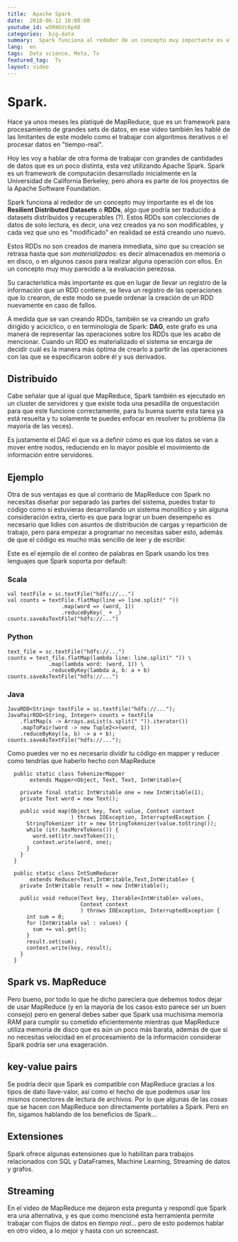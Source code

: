 ```yaml
---
title:  Apache Spark
date:  2018-06-12 18:00:00
youtube_id: w5M46Vc6p40
categories:  big-data
summary:  Spark funciona al rededor de un concepto muy importante es el de los Resilient Distributed Datasets. Estos RDDs son colecciones de datos de solo lectura, es decir, una vez creados ya no son modificables, y cada vez que uno es "modificado" en realidad se está creando uno nuevo.
lang:  en
tags:  Data science, Meta, Tv
featured_tag:  Tv
layout: video
---
```


# Spark. 
Hace ya unos meses les platiqué de MapReduce, que es un framework para procesamiento de grandes sets de datos, en ese video también les hablé de las limitantes de este modelo como el trabajar con algoritmos iterativos o el procesar datos en "tiempo-real". 

Hoy les voy a hablar de otra forma de trabajar con grandes de cantidades de datos que es un poco distinta, esta vez utilizando Apache Spark. Spark es un framework de computación desarrollado inicialmente en la Universidad de California Berkeley, pero ahora es parte de los proyectos de la Apache Software Foundation.

Spark funciona al rededor de un concepto muy importante es el de los **Resilient Distributed Datasets** o **RDDs**, algo que podría ser traducido a datasets distribuidos y recuperables (?). Estos RDDs son colecciones de datos de solo lectura, es decir, una vez creados ya no son modificables, y cada vez que uno es "modificado" en realidad se está creando uno nuevo.

Estos RDDs no son creados de manera inmediata, sino que su creación se retrasa hasta que son *materializados*: es decir almacenados en memoria o en disco, o en algunos casos para realizar alguna operación con ellos. En un concepto muy muy parecido a la evaluación perezosa.

Su característica más importante es que en lugar de llevar un registro de la información que un RDD contiene, se lleva un registro de las operaciones que lo crearon, de este modo se puede ordenar la creación de un RDD nuevamente en caso de fallos.

A medida que se van creando RDDs, también se va creando un grafo dirigido y aciciclico, o en terminología de Spark: **DAG**, este grafo es una manera de representar las operaciones sobre los RDDs que les acabo de mencionar. Cuando un RDD es materializado el sistema se encarga de decidir cuál es la manera más óptima de crearlo a partir de las operaciones con las que se especificaron sobre él y sus derivados.

## Distribuido  
Cabe señalar que al igual que MapReduce, Spark también es ejecutado en un cluster de servidores y que existe toda una pesadilla de orquestación para que este funcione correctamente, para tu buena suerte esta tarea ya está resuelta y tu solamente te puedes enfocar en resolver tu problema (la mayoría de las veces). 

Es justamente el DAG el que va a definir cómo es que los datos se van a mover entre nodos, reduciendo en lo mayor posible el movimiento de información entre servidores.

## Ejemplo  
Otra de sus ventajas es que al contrario de MapReduce con Spark no necesitas diseñar por separado las partes del sistema, puedes tratar to código como si estuvieras desarrollando un sistema monolítico y sin alguna consideración extra, cierto es que para lograr un buen desempeño es necesario que lidies con asuntos de distribución de cargas y repartición de trabajo, pero para empezar a programar no necesitas saber esto, además de que el código es mucho más sencillo de leer y de escribir.

Este es el ejemplo de el conteo de palabras en Spark usando los tres lenguajes que Spark soporta por default:

### Scala 
 
```
val textFile = sc.textFile("hdfs://...")
val counts = textFile.flatMap(line => line.split(" "))
                 .map(word => (word, 1))
                 .reduceByKey(_ + _)
counts.saveAsTextFile("hdfs://...")
```

### Python  

```
text_file = sc.textFile("hdfs://...")
counts = text_file.flatMap(lambda line: line.split(" ")) \
             .map(lambda word: (word, 1)) \
             .reduceByKey(lambda a, b: a + b)
counts.saveAsTextFile("hdfs://...")
```

### Java  

```
JavaRDD<String> textFile = sc.textFile("hdfs://...");
JavaPairRDD<String, Integer> counts = textFile
    .flatMap(s -> Arrays.asList(s.split(" ")).iterator())
    .mapToPair(word -> new Tuple2<>(word, 1))
    .reduceByKey((a, b) -> a + b);
counts.saveAsTextFile("hdfs://...");
```

Como puedes ver no es necesario dividir tu código en mapper y reducer como tendrías que haberlo hecho con  MapReduce  

```
  public static class TokenizerMapper
       extends Mapper<Object, Text, Text, IntWritable>{

    private final static IntWritable one = new IntWritable(1);
    private Text word = new Text();

    public void map(Object key, Text value, Context context
                    ) throws IOException, InterruptedException {
      StringTokenizer itr = new StringTokenizer(value.toString());
      while (itr.hasMoreTokens()) {
        word.set(itr.nextToken());
        context.write(word, one);
      }
    }
  }

  public static class IntSumReducer
       extends Reducer<Text,IntWritable,Text,IntWritable> {
    private IntWritable result = new IntWritable();

    public void reduce(Text key, Iterable<IntWritable> values,
                       Context context
                       ) throws IOException, InterruptedException {
      int sum = 0;
      for (IntWritable val : values) {
        sum += val.get();
      }
      result.set(sum);
      context.write(key, result);
    }
  }
```

## Spark vs. MapReduce  
Pero bueno, por todo lo que he dicho pareciera que debemos todos dejar de usar MapReduce (y en la mayoría de los casos esto parece ser un buen consejo) pero en general debes saber que Spark usa muchísima memoria RAM para cumplir su cometido eficientemente mientras que MapReduce utiliza memoria de disco que es aún un poco más barata, además de que si no necesitas velocidad en el procesamiento de la información considerar Spark podría ser una exageración.  

## key-value pairs 
Se podría decir que Spark es compatible con MapReduce gracias a los tipos de dato llave-valor, así como el hecho de que podemos usar los mismos conectores de lectura de archivos. Por lo que algunas de las cosas que se hacen con MapReduce son directamente portables a Spark. Pero en fin, sigamos hablando de los beneficios de Spark...

## Extensiones  
Spark ofrece algunas extensiones que lo habilitan para trabajos relacionados con SQL y DataFrames, Machine Learning, Streaming de datos y grafos.  

## Streaming  
En el video de MapReduce me dejaron esta pregunta y respondí que Spark era una alternativa, y es que como mencioné esta herramienta permite trabajar con flujos de datos en *tiempo real*... pero de esto podemos hablar en otro video, a lo mejor y hasta con un screencast.
